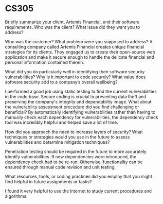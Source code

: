 # CS305

Briefly summarize your client, Artemis Financial, and their software requirements. Who was the client? What issue did they want you to address?

Who was the customer? What problem were you supposed to address?
A consulting company called Artemis Financial creates unique financial strategies for its clients. They engaged us to create their open-source web application and make it secure enough to handle the delicate financial and personal information contained therein.


What did you do particularly well in identifying their software security vulnerabilities? Why is it important to code securely? What value does software security add to a company’s overall wellbeing?

I performed a good job using static testing to find the current vulnerabilities in the code base. Secure coding is crucial to preventing data theft and preserving the company's integrity and dependability image.
What about the vulnerability assessment procedure did you find challenging or beneficial?
By automatically identifying vulnerabilities rather than having to manually check each dependency for vulnerabilities, the dependency check tool was incredibly helpful and helped save a lot of time.



How did you approach the need to increase layers of security? What techniques or strategies would you use in the future to assess vulnerabilities and determine mitigation techniques?

Penetration testing should be required in the future to more accurately identify vulnerabilities.
If new dependencies were introduced, the dependency check had to be re-run. Otherwise, functionality can be ensured through manual code revision and unit testing.

What resources, tools, or coding practices did you employ that you might find helpful in future assignments or tasks?

I found it very helpful to use the Internet to study current procedures and algorithms.
